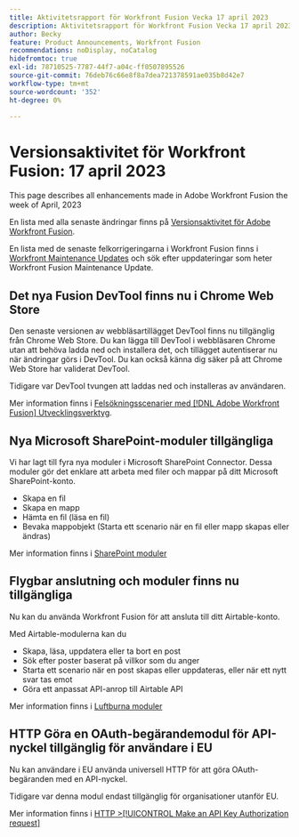```yaml
---
title: Aktivitetsrapport för Workfront Fusion Vecka 17 april 2023
description: Aktivitetsrapport för Workfront Fusion Vecka 17 april 2023
author: Becky
feature: Product Announcements, Workfront Fusion
recommendations: noDisplay, noCatalog
hidefromtoc: true
exl-id: 78710525-7787-44f7-a04c-ff0507895526
source-git-commit: 76deb76c66e8f8a7dea721378591ae035b8d42e7
workflow-type: tm+mt
source-wordcount: '352'
ht-degree: 0%

---
```


# Versionsaktivitet för Workfront Fusion: 17 april 2023

This page describes all enhancements made in Adobe Workfront Fusion the week of April, 2023

En lista med alla senaste ändringar finns på [Versionsaktivitet för Adobe Workfront Fusion](../../../product-announcements/product-releases/fusion-release-activity/fusion-release-activity.md).

En lista med de senaste felkorrigeringarna i Workfront Fusion finns i [Workfront Maintenance Updates](https://experienceleague.adobe.com/docs/workfront-known-issues/releases/current-updates.html) och sök efter uppdateringar som heter Workfront Fusion Maintenance Update.

## Det nya Fusion DevTool finns nu i Chrome Web Store

Den senaste versionen av webbläsartillägget DevTool finns nu tillgänglig från Chrome Web Store. Du kan lägga till DevTool i webbläsaren Chrome utan att behöva ladda ned och installera det, och tillägget autentiserar nu när ändringar görs i DevTool. Du kan också känna dig säker på att Chrome Web Store har validerat DevTool.

Tidigare var DevTool tvungen att laddas ned och installeras av användaren.

Mer information finns i [Felsökningsscenarier med [!DNL Adobe Workfront Fusion] Utvecklingsverktyg](../../../workfront-fusion/scenarios/debug-scenarios-with-dev-tool.md).

## Nya Microsoft SharePoint-moduler tillgängliga

Vi har lagt till fyra nya moduler i Microsoft SharePoint Connector. Dessa moduler gör det enklare att arbeta med filer och mappar på ditt Microsoft SharePoint-konto.

* Skapa en fil
* Skapa en mapp
* Hämta en fil (läsa en fil)
* Bevaka mappobjekt (Starta ett scenario när en fil eller mapp skapas eller ändras)

Mer information finns i [SharePoint moduler](../../../workfront-fusion/apps-and-their-modules/sharepoint-modules.md)

## Flygbar anslutning och moduler finns nu tillgängliga

Nu kan du använda Workfront Fusion för att ansluta till ditt Airtable-konto.

Med Airtable-modulerna kan du

* Skapa, läsa, uppdatera eller ta bort en post
* Sök efter poster baserat på villkor som du anger
* Starta ett scenario när en post skapas eller uppdateras, eller när ett nytt svar tas emot
* Göra ett anpassat API-anrop till Airtable API

Mer information finns i [Luftburna moduler](../../../workfront-fusion/apps-and-their-modules/airtable-modules.md)

## HTTP Göra en OAuth-begärandemodul för API-nyckel tillgänglig för användare i EU

Nu kan användare i EU använda universell HTTP för att göra OAuth-begäranden med en API-nyckel.

Tidigare var denna modul endast tillgänglig för organisationer utanför EU.

Mer information finns i [HTTP >[!UICONTROL Make an API Key Authorization request]](/help/quicksilver/workfront-fusion/apps-and-their-modules/http-modules/http-module-make-an-api-key-auth-request.md)



<!--

## Docusign connector and modules now available in the EU

Fusion users in the EU can now use Fusion to connect to a Docusign account. With the Docusign modules, you can:

* Trigger a scenario when an envelope changes its status
* Create an envelope
* Read, send, or add a recipient to an existing envelope
* Add or modify custom fields in documents
* Download a document as a filed
* Upload a file to an envelope
* Perform a custom API call

For more information, see [DocuSign modules](../../../workfront-fusion/apps-and-their-modules/docusign-modules.md).

-->
